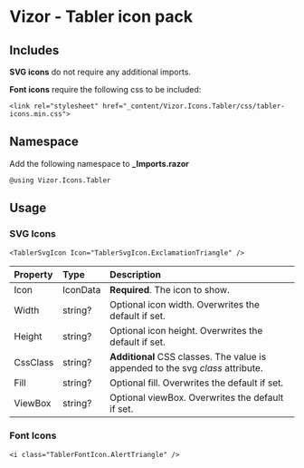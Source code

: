 ﻿# Vizor - Tabler icon pack

## Includes

**SVG icons** do not require any additional imports.

**Font icons** require the following css to be included:
```
<link rel="stylesheet" href="_content/Vizor.Icons.Tabler/css/tabler-icons.min.css">
```

## Namespace

Add the following namespace to **_Imports.razor**
```
@using Vizor.Icons.Tabler
```

## Usage

### SVG Icons

```
<TablerSvgIcon Icon="TablerSvgIcon.ExclamationTriangle" />
```

| Property | Type     | Description                                                                     |
| :------- | :------- | :------------------------------------------------------------------------------ |
| Icon     | IconData | **Required**. The icon to show.                                                 |
| Width    | string?  | Optional icon width. Overwrites the default if set.                             |
| Height   | string?  | Optional icon height. Overwrites the default if set.                            |
| CssClass | string?  | **Additional** CSS classes. The value is appended to the svg *class* attribute. |
| Fill     | string?  | Optional fill. Overwrites the default if set.                                   |
| ViewBox  | string?  | Optional viewBox. Overwrites the default if set.                                |

### Font Icons

```
<i class="TablerFontIcon.AlertTriangle" />
```